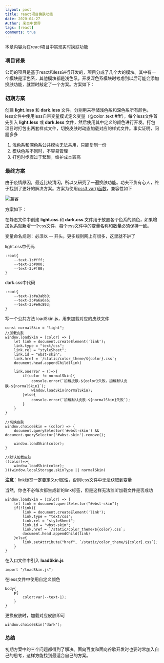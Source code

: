 ```yaml
---
layout: post
title: react项目换肤功能
date: 2020-04-27
Author: 来自中世界
tags: [react]
comments: true
---
```

本章内容为在react项目中实现实时换肤功能

### 项目背景

公司的项目是基于react和less进行开发的，项目分成了几个大的模块。其中有一个模块是深色系，其他模块都是浅色系。开发深色系模块时考虑到以后可能会添加换肤功能，就暂时敲定了一个方案。方案如下：

### 初期方案

创建 **light.less** 和 **dark.less** 文件，分别用来存储浅色系和深色系所有颜色，less文件中使用less自带变量模式定义变量（@color_text:#fff）。每个less文件首先引入 **light.less** 或 **dark.less** 文件，然后使用其中定义的颜色进行开发。打包项目时打包出两套样式文件，切换皮肤时动态加载对应的样式文件。事实证明，问题多多

1. 浅色系和深色系公共模块无法共用，只能复制一份
2. 模块色系不同时，不容易管理
3. 打包时步骤过于繁琐，维护成本较高

### 最终方案

由于疫情原因，最近比较清闲，所以又研究了一遍换肤功能。功夫不负有心人，终于找到了更好的解决方案。方案为使用[css3 var()函数](https://www.runoob.com/cssref/func-var.html)，兼容性如下

![兼容](https://mygittime.github.io/myblog/images/react-skin/1.png)

方案如下：

在静态文件中创建 **light.css** 和 **dark.css** 文件用于放置各个色系的颜色，如果增加色系就新增一个css文件，每个css文件中的变量名称和数量必须保持一致。

变量命名规则：必须以 -- 开头。更多规则网上有很多，这里就不讲了

light.css中代码

    :root{
        --text-1:#fff;
        --text-2:#000;
        --text-3:#f00;
    }
    
dark.css中代码

    :root{
        --text-1:#a3abb0;
        --text-2:#a6a6a6;
        --text-3:#e9c893;
    }

写一个公共方法 loadSkin.js，用来加载对应的皮肤文件

    const normalSkin = "light";
    //加载皮肤
    window.loadSkin = (color) => {
        let link = document.createElement('link');
        link.type = "text/css";
        link.rel = "styleSheet";
        link.id = "wbst-skin";
        link.href = `/static/color_theme/${color}.css`;
        document.head.appendChild(link)

        link.onerror = ()=>{
            if(color != normalSkin){
                console.error(`加载皮肤-${color}失败，加载默认皮肤-${normalSkin}`);
                window.loadSkin(normalSkin);
            }else{
                console.error(`加载默认皮肤-${normalSkin}失败`);
            }
        }
    }

    //切换皮肤
    window.choiceSkin = (color) => {
        document.querySelector('#wbst-skin') && document.querySelector('#wbst-skin').remove();

        window.loadSkin(color);
    }

    //默认加载皮肤
    ((color)=>{
        window.loadSkin(color);
    })(window.localStorage.skinType || normalSkin)

**注意**：link标签一定要定义rel属性，否则less文件中无法获取到变量

当然，你也不必每次都生成新的link标签，但是这样无法监听加载文件是否成功

    window.loadSkin = (color) => {
        let link = document.quertSelector("#wbst-skin");
        if(!link){
            link = document.createElement('link');
            link.type = "text/css";
            link.rel = "styleSheet";
            link.id = "wbst-skin";
            link.href = `/static/color_theme/${color}.css`;
            document.head.appendChild(link)
        }else{
            link.setAttribute("href", `/static/color_theme/${color}.css`);
        }
    }

在入口文件中引入 **loadSkin.js**

    import "/loadSkin.js";

在less文件中使用自定义颜色

    body{
        p{
            color:var(--text-1);
        }
    }

更换皮肤时，加载对应皮肤即可

    window.choiceSkin("dark");

### 总结

初期方案中的三个问题都得到了解决。面向百度和面向谷歌开发时也要时常加入自己的思考，这样方能找到最适合自己的方案。